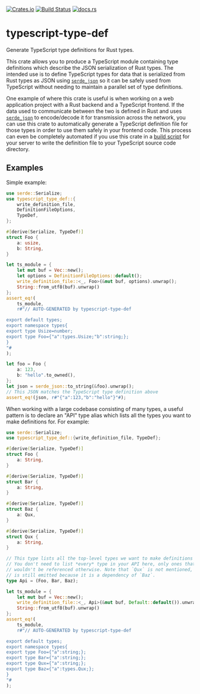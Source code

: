 [![Crates.io](https://img.shields.io/crates/v/typescript-type-def.svg)](https://crates.io/crates/typescript-type-def)
[![Build Status](https://github.com/dbeckwith/rust-typescript-type-def/workflows/CI/badge.svg)](https://github.com/dbeckwith/rust-typescript-type-def/actions?query=workflow%3ACI)
[![docs.rs](https://img.shields.io/badge/docs.rs-documentation-green.svg)](https://docs.rs/typescript-type-def)

# typescript-type-def

Generate TypeScript type definitions for Rust types.

This crate allows you to produce a TypeScript module containing type
definitions which describe the JSON serialization of Rust types. The
intended use is to define TypeScript types for data that is serialized from
Rust types as JSON using [`serde_json`](https://docs.rs/serde_json/) so it
can be safely used from TypeScript without needing to maintain a parallel
set of type definitions.

One example of where this crate is useful is when working on a web
application project with a Rust backend and a TypeScript frontend. If the
data used to communicate between the two is defined in Rust and uses
[`serde_json`](https://docs.rs/serde_json/) to encode/decode it for
transmission across the network, you can use this crate to automatically
generate a TypeScript definition file for those types in order to use them
safely in your frontend code. This process can even be completely automated
if you use this crate in a
[build script](https://doc.rust-lang.org/cargo/reference/build-scripts.html)
for your server to write the definition file to your TypeScript source code
directory.

## Examples

Simple example:
```rust
use serde::Serialize;
use typescript_type_def::{
    write_definition_file,
    DefinitionFileOptions,
    TypeDef,
};

#[derive(Serialize, TypeDef)]
struct Foo {
    a: usize,
    b: String,
}

let ts_module = {
    let mut buf = Vec::new();
    let options = DefinitionFileOptions::default();
    write_definition_file::<_, Foo>(&mut buf, options).unwrap();
    String::from_utf8(buf).unwrap()
};
assert_eq!(
    ts_module,
    r#"// AUTO-GENERATED by typescript-type-def

export default types;
export namespace types{
export type Usize=number;
export type Foo={"a":types.Usize;"b":string;};
}
"#
);

let foo = Foo {
    a: 123,
    b: "hello".to_owned(),
};
let json = serde_json::to_string(&foo).unwrap();
// This JSON matches the TypeScript type definition above
assert_eq!(json, r#"{"a":123,"b":"hello"}"#);
```

When working with a large codebase consisting of many types, a useful
pattern is to declare an "API" type alias which lists all the types you want
to make definitions for. For example:
```rust
use serde::Serialize;
use typescript_type_def::{write_definition_file, TypeDef};

#[derive(Serialize, TypeDef)]
struct Foo {
    a: String,
}

#[derive(Serialize, TypeDef)]
struct Bar {
    a: String,
}

#[derive(Serialize, TypeDef)]
struct Baz {
    a: Qux,
}

#[derive(Serialize, TypeDef)]
struct Qux {
    a: String,
}

// This type lists all the top-level types we want to make definitions for.
// You don't need to list *every* type in your API here, only ones that
// wouldn't be referenced otherwise. Note that `Qux` is not mentioned, but
// is still emitted because it is a dependency of `Baz`.
type Api = (Foo, Bar, Baz);

let ts_module = {
    let mut buf = Vec::new();
    write_definition_file::<_, Api>(&mut buf, Default::default()).unwrap();
    String::from_utf8(buf).unwrap()
};
assert_eq!(
    ts_module,
    r#"// AUTO-GENERATED by typescript-type-def

export default types;
export namespace types{
export type Foo={"a":string;};
export type Bar={"a":string;};
export type Qux={"a":string;};
export type Baz={"a":types.Qux;};
}
"#
);
```
